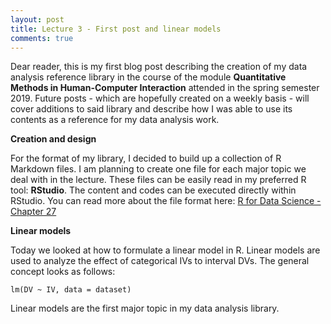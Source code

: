 ```yaml
---
layout: post
title: Lecture 3 - First post and linear models
comments: true
---
```


Dear reader, this is my first blog post describing the creation of my data analysis reference library in the course of the module **Quantitative Methods in Human-Computer Interaction** attended in the spring semester 2019. Future posts - which are hopefully created on a weekly basis - will cover additions to said library and describe how I was able to use its contents as a reference for my data analysis work.

**Creation and design**

For the format of my library, I decided to build up a collection of R Markdown files. I am planning to create one file for each major topic we deal with in the lecture. These files can be easily read in my preferred R tool: **RStudio**. The content and codes can be executed directly within RStudio. You can read more about the file format here: [R for Data Science - Chapter 27](https://r4ds.had.co.nz/r-markdown.html)

**Linear models**

Today we looked at how to formulate a linear model in R. Linear models are used to analyze the effect of categorical IVs to interval DVs. The general concept looks as follows:

```lm(DV ~ IV, data = dataset)```

Linear models are the first major topic in my data analysis library.